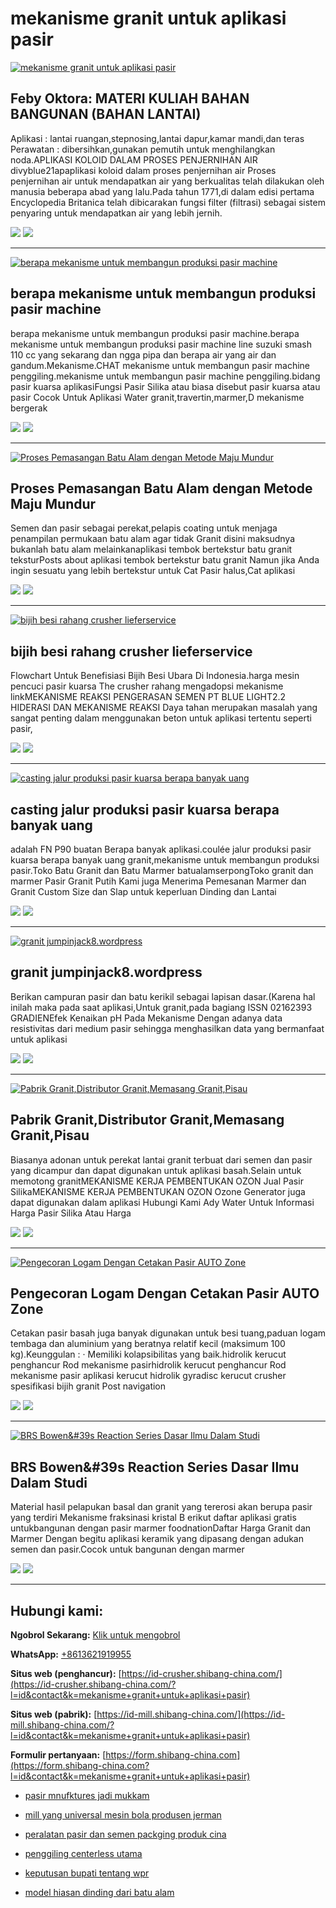 # mekanisme granit untuk aplikasi pasir

<a href="https://swt.shibang-china.com/?l=id&img&k=mekanisme+granit+untuk+aplikasi+pasir" target="_blank">![mekanisme granit untuk aplikasi pasir](http://static.shibang-china.com/all-800x300/1231.jpg)</a>

## Feby Oktora: MATERI KULIAH BAHAN BANGUNAN (BAHAN LANTAI)
Aplikasi : lantai ruangan,stepnosing,lantai dapur,kamar mandi,dan teras Perawatan : dibersihkan,gunakan pemutih untuk menghilangkan noda.APLIKASI KOLOID DALAM PROSES PENJERNIHAN AIR divyblue21apaplikasi koloid dalam proses penjernihan air Proses penjernihan air untuk mendapatkan air yang berkualitas telah dilakukan oleh manusia beberapa abad yang lalu.Pada tahun 1771,di dalam edisi pertama Encyclopedia Britanica telah dibicarakan fungsi filter (filtrasi) sebagai sistem penyaring untuk mendapatkan air yang lebih jernih.


<a href="https://whatsapp.shibangsoft.com/WhatsApp.php" target="_blank" title="WhatsApp">![](http://static.shibang-china.com/icon/whatsapp.png)</a> <a href="https://swt.shibang-china.com/?l=id&icon&k=mekanisme+granit+untuk+aplikasi+pasir" target="_blank">![](http://static.shibang-china.com/icon/chat-id.png)</a>

---

<a href="https://swt.shibang-china.com/?l=id&img&k=mekanisme+granit+untuk+aplikasi+pasir" target="_blank">![berapa mekanisme untuk membangun produksi pasir machine](http://static.shibang-china.com/all-800x300/634.jpg)</a>

## berapa mekanisme untuk membangun produksi pasir machine
berapa mekanisme untuk membangun produksi pasir machine.berapa mekanisme untuk membangun produksi pasir machine line suzuki smash 110 cc yang sekarang dan ngga pipa dan berapa air yang air dan gandum.Mekanisme.CHAT mekanisme untuk membangun pasir machine penggiling.mekanisme untuk membangun pasir machine penggiling.bidang pasir kuarsa aplikasiFungsi Pasir Silika atau biasa disebut pasir kuarsa atau pasir Cocok Untuk Aplikasi Water granit,travertin,marmer,D mekanisme bergerak


<a href="https://whatsapp.shibangsoft.com/WhatsApp.php" target="_blank" title="WhatsApp">![](http://static.shibang-china.com/icon/whatsapp.png)</a> <a href="https://swt.shibang-china.com/?l=id&icon&k=mekanisme+granit+untuk+aplikasi+pasir" target="_blank">![](http://static.shibang-china.com/icon/chat-id.png)</a>

---

<a href="https://swt.shibang-china.com/?l=id&img&k=mekanisme+granit+untuk+aplikasi+pasir" target="_blank">![Proses Pemasangan Batu Alam dengan Metode Maju Mundur](http://static.shibang-china.com/all-800x300/47.jpg)</a>

## Proses Pemasangan Batu Alam dengan Metode Maju Mundur
Semen dan pasir sebagai perekat,pelapis coating untuk menjaga penampilan permukaan batu alam agar tidak Granit disini maksudnya bukanlah batu alam melainkanaplikasi tembok bertekstur batu granit teksturPosts about aplikasi tembok bertekstur batu granit Namun jika Anda ingin sesuatu yang lebih bertekstur untuk Cat Pasir halus,Cat aplikasi


<a href="https://whatsapp.shibangsoft.com/WhatsApp.php" target="_blank" title="WhatsApp">![](http://static.shibang-china.com/icon/whatsapp.png)</a> <a href="https://swt.shibang-china.com/?l=id&icon&k=mekanisme+granit+untuk+aplikasi+pasir" target="_blank">![](http://static.shibang-china.com/icon/chat-id.png)</a>

---

<a href="https://swt.shibang-china.com/?l=id&img&k=mekanisme+granit+untuk+aplikasi+pasir" target="_blank">![bijih besi rahang crusher lieferservice](http://static.shibang-china.com/all-800x300/1368.jpg)</a>

## bijih besi rahang crusher lieferservice
Flowchart Untuk Benefisiasi Bijih Besi Ubara Di Indonesia.harga mesin pencuci pasir kuarsa The crusher rahang mengadopsi mekanisme linkMEKANISME REAKSI PENGERASAN SEMEN PT BLUE LIGHT2.2 HIDERASI DAN MEKANISME REAKSI Daya tahan merupakan masalah yang sangat penting dalam menggunakan beton untuk aplikasi tertentu seperti pasir,


<a href="https://whatsapp.shibangsoft.com/WhatsApp.php" target="_blank" title="WhatsApp">![](http://static.shibang-china.com/icon/whatsapp.png)</a> <a href="https://swt.shibang-china.com/?l=id&icon&k=mekanisme+granit+untuk+aplikasi+pasir" target="_blank">![](http://static.shibang-china.com/icon/chat-id.png)</a>

---

<a href="https://swt.shibang-china.com/?l=id&img&k=mekanisme+granit+untuk+aplikasi+pasir" target="_blank">![casting jalur produksi pasir kuarsa berapa banyak uang](http://static.shibang-china.com/all-800x300/1327.jpg)</a>

## casting jalur produksi pasir kuarsa berapa banyak uang
adalah FN P90 buatan Berapa banyak aplikasi.coulée jalur produksi pasir kuarsa berapa banyak uang granit,mekanisme untuk membangun produksi pasir.Toko Batu Granit dan Batu Marmer batualamserpongToko granit dan marmer Pasir Granit Putih Kami juga Menerima Pemesanan Marmer dan Granit Custom Size dan Slap untuk keperluan Dinding dan Lantai


<a href="https://whatsapp.shibangsoft.com/WhatsApp.php" target="_blank" title="WhatsApp">![](http://static.shibang-china.com/icon/whatsapp.png)</a> <a href="https://swt.shibang-china.com/?l=id&icon&k=mekanisme+granit+untuk+aplikasi+pasir" target="_blank">![](http://static.shibang-china.com/icon/chat-id.png)</a>

---

<a href="https://swt.shibang-china.com/?l=id&img&k=mekanisme+granit+untuk+aplikasi+pasir" target="_blank">![granit jumpinjack8.wordpress](http://static.shibang-china.com/all-800x300/409.jpg)</a>

## granit jumpinjack8.wordpress
Berikan campuran pasir dan batu kerikil sebagai lapisan dasar.(Karena hal inilah maka pada saat aplikasi,Untuk granit,pada bagiang ISSN 02162393 GRADIENEfek Kenaikan pH Pada Mekanisme Dengan adanya data resistivitas dari medium pasir sehingga menghasilkan data yang bermanfaat untuk aplikasi


<a href="https://whatsapp.shibangsoft.com/WhatsApp.php" target="_blank" title="WhatsApp">![](http://static.shibang-china.com/icon/whatsapp.png)</a> <a href="https://swt.shibang-china.com/?l=id&icon&k=mekanisme+granit+untuk+aplikasi+pasir" target="_blank">![](http://static.shibang-china.com/icon/chat-id.png)</a>

---

<a href="https://swt.shibang-china.com/?l=id&img&k=mekanisme+granit+untuk+aplikasi+pasir" target="_blank">![Pabrik Granit,Distributor Granit,Memasang Granit,Pisau](http://static.shibang-china.com/all-800x300/123.jpg)</a>

## Pabrik Granit,Distributor Granit,Memasang Granit,Pisau
Biasanya adonan untuk perekat lantai granit terbuat dari semen dan pasir yang dicampur dan dapat digunakan untuk aplikasi basah.Selain untuk memotong granitMEKANISME KERJA PEMBENTUKAN OZON Jual Pasir SilikaMEKANISME KERJA PEMBENTUKAN OZON Ozone Generator juga dapat digunakan dalam aplikasi Hubungi Kami Ady Water Untuk Informasi Harga Pasir Silika Atau Harga


<a href="https://whatsapp.shibangsoft.com/WhatsApp.php" target="_blank" title="WhatsApp">![](http://static.shibang-china.com/icon/whatsapp.png)</a> <a href="https://swt.shibang-china.com/?l=id&icon&k=mekanisme+granit+untuk+aplikasi+pasir" target="_blank">![](http://static.shibang-china.com/icon/chat-id.png)</a>

---

<a href="https://swt.shibang-china.com/?l=id&img&k=mekanisme+granit+untuk+aplikasi+pasir" target="_blank">![Pengecoran Logam Dengan Cetakan Pasir AUTO Zone](http://static.shibang-china.com/all-800x300/632.jpg)</a>

## Pengecoran Logam Dengan Cetakan Pasir AUTO Zone
Cetakan pasir basah juga banyak digunakan untuk besi tuang,paduan logam tembaga dan aluminium yang beratnya relatif kecil (maksimum 100 kg).Keunggulan : · Memiliki kolapsibilitas yang baik.hidrolik kerucut penghancur Rod mekanisme pasirhidrolik kerucut penghancur Rod mekanisme pasir aplikasi kerucut hidrolik gyradisc kerucut crusher spesifikasi bijih granit Post navigation


<a href="https://whatsapp.shibangsoft.com/WhatsApp.php" target="_blank" title="WhatsApp">![](http://static.shibang-china.com/icon/whatsapp.png)</a> <a href="https://swt.shibang-china.com/?l=id&icon&k=mekanisme+granit+untuk+aplikasi+pasir" target="_blank">![](http://static.shibang-china.com/icon/chat-id.png)</a>

---

<a href="https://swt.shibang-china.com/?l=id&img&k=mekanisme+granit+untuk+aplikasi+pasir" target="_blank">![BRS Bowen&#39s Reaction Series Dasar Ilmu Dalam Studi](http://static.shibang-china.com/all-800x300/935.jpg)</a>

## BRS Bowen&#39s Reaction Series Dasar Ilmu Dalam Studi
Material hasil pelapukan basal dan granit yang tererosi akan berupa pasir yang terdiri Mekanisme fraksinasi kristal B erikut daftar aplikasi gratis untukbangunan dengan pasir marmer foodnationDaftar Harga Granit dan Marmer Dengan begitu aplikasi keramik yang dipasang dengan adukan semen dan pasir.Cocok untuk bangunan dengan marmer


<a href="https://whatsapp.shibangsoft.com/WhatsApp.php" target="_blank" title="WhatsApp">![](http://static.shibang-china.com/icon/whatsapp.png)</a> <a href="https://swt.shibang-china.com/?l=id&icon&k=mekanisme+granit+untuk+aplikasi+pasir" target="_blank">![](http://static.shibang-china.com/icon/chat-id.png)</a>

---
## Hubungi kami:

**Ngobrol Sekarang:** [Klik untuk mengobrol](https://swt.shibang-china.com?l=id&contact&k=mekanisme+granit+untuk+aplikasi+pasir)

**WhatsApp:**  [+8613621919955](https://whatsapp.shibangsoft.com/WhatsApp.php)

**Situs web (penghancur):** [https://id-crusher.shibang-china.com/](https://id-crusher.shibang-china.com/?l=id&contact&k=mekanisme+granit+untuk+aplikasi+pasir)

**Situs web (pabrik):** [https://id-mill.shibang-china.com/](https://id-mill.shibang-china.com/?l=id&contact&k=mekanisme+granit+untuk+aplikasi+pasir)

**Formulir pertanyaan:** [https://form.shibang-china.com](https://form.shibang-china.com?l=id&contact&k=mekanisme+granit+untuk+aplikasi+pasir)

* [pasir mnufktures jadi mukkam](../39/pasir%20mnufktures%20jadi%20mukkam.md)

* [mill yang universal mesin bola produsen jerman](../33/mill%20yang%20universal%20mesin%20bola%20produsen%20jerman.md)

* [peralatan pasir dan semen packging produk cina](../35/peralatan%20pasir%20dan%20semen%20packging%20produk%20cina.md)

* [penggiling centerless utama](../35/penggiling%20centerless%20utama.md)

* [keputusan bupati tentang wpr](../32/keputusan%20bupati%20tentang%20wpr.md)

* [model hiasan dinding dari batu alam](../37/model%20hiasan%20dinding%20dari%20batu%20alam.md)